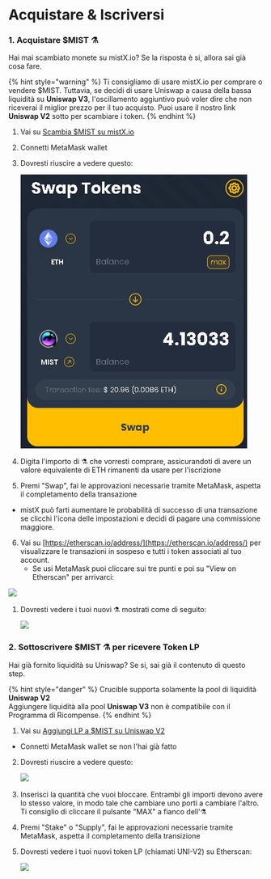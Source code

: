 # Acquistare & Iscriversi

### 1. Acquistare $MIST ⚗️ 

Hai mai scambiato monete su mistX.io? Se la risposta è si, allora sai già cosa fare. 

{% hint style="warning" %}
Ti consigliamo di usare mistX.io per comprare o vendere $MIST. Tuttavia, se decidi di usare Uniswap a causa della bassa liquidità su **Uniswap V3**, l'oscillamento aggiuntivo può voler dire che non riceverai il miglior prezzo per il tuo acquisto. Puoi usare il nostro link **Uniswap V2** sotto per scambiare i token. 
{% endhint %}

1. Vai su [Scambia  $MIST su mistX.io](http://swap.alchemist.wtf/)
2. Connetti MetaMask wallet
3. Dovresti riuscire a vedere questo:

    ![](.gitbook/assets/swap%20%282%29%20%281%29.jpg)

 

4. Digita l'importo di ⚗️ che vorresti comprare, assicurandoti di avere un valore equivalente di ETH rimanenti da usare per l'iscrizione
5.  Premi "Swap", fai le approvazioni necessarie tramite MetaMask, aspetta il completamento della transazione
   *  mistX può farti aumentare le probabilità di successo di una transazione se clicchi l'icona delle impostazioni e decidi di pagare una commissione maggiore. 
6. Vai su [https://etherscan.io/address/](https://etherscan.io/address/) per visualizzare le transazioni in sospeso e tutti i token associati al tuo account.
   *  Se usi MetaMask puoi cliccare sui tre punti e poi su "View on Etherscan" per arrivarci:

![](https://i.imgur.com/jdzodQP.png)

1. Dovresti vedere i tuoi nuovi ⚗️ mostrati come di seguito:

    ![](https://i.imgur.com/bF9wsrg.png)

### 2. Sottoscrivere $MIST ⚗️ per ricevere Token LP

Hai già fornito liquidità su Uniswap? Se si, sai già il contenuto di questo step. 

{% hint style="danger" %}
 Crucible supporta solamente la pool di liquidità **Uniswap V2**  
Aggiungere liquidità alla pool **Uniswap V3** non è compatibile con il Programma di Ricompense. 
{% endhint %}

1.   Vai su [Aggiungi LP a $MIST su Uniswap V2](%20https://app.uniswap.org/#/add/v2/0x88acdd2a6425c3faae4bc9650fd7e27e0bebb7ab/ETH)
   * Connetti MetaMask wallet se non l'hai già fatto
2. Dovresti riuscire a vedere questo:

    ![](https://i.imgur.com/7paIEyF.png)

3. Inserisci la quantità che vuoi bloccare. Entrambi gli importi devono avere lo stesso valore, in modo tale che cambiare uno porti a cambiare l'altro. Ti consiglio di cliccare il pulsante "MAX" a fianco dell'⚗️
4.  Premi "Stake" o "Supply", fai le approvazioni necessarie tramite MetaMask, aspetta il completamento della transizione 
5. Dovresti vedere i tuoi nuovi token LP \(chiamati UNI-V2\) su Etherscan:  

    ![](https://i.imgur.com/6hAoHGw.png)

## 

